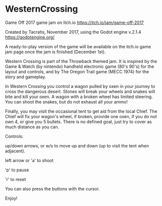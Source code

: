 # WesternCrossing
Game Off 2017 game jam on Itch.io
https://itch.io/jam/game-off-2017

Created by Tacratis, November 2017, using the Godot engine v.2.1.4
https://godotengine.org/

A ready-to-play version of the game will be available on the itch.io game jam page once the jam is finished (December 1st).


Western Crossing is part of the Throwback themed jam. It is inspired by the Game & Watch (by nintendo) handheld electronic game (80's 90's) for the layout and controls, and by The Oregon Trail game (MECC 1974) for the story and gameplay.

In Western Crossing you control a wagon pulled by oxen in your journey to cross the dangerous desert. Stones will break your wheels and snakes will bite and kill your oxen. A wagon with a broken wheel has limited steering. You can shoot the snakes, but do not exhaust all your ammo!

Finally, you may visit the occasional tent to get aid from the local Chief. The Chief will fix your wagon's wheel, if broken, provide one oxen, if you do not own 4, or give you 5 bullets.
There is no defined goal, just try to cover as much distance as you can.




Controls:

up/down arrows, or w/s to move up and down (up to visit the tent when adjacent).

left arrow or 'a' to shoot

'p' to pause

'r' to reset

You can also press the buttons with the cursor.


Enjoy!
